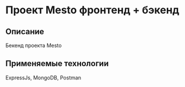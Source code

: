 # Проект Mesto фронтенд + бэкенд

## Описание

Бекенд проекта Mesto

## Применяемые технологии
ExpressJs, MongoDB, Postman
